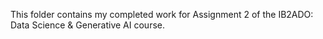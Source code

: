 This folder contains my completed work for Assignment 2 of the IB2ADO: Data Science & Generative AI course.
